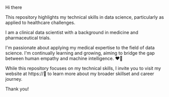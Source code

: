 
<!--
**su2-r/su2-r** is a ✨ _special_ ✨ repository because its `README.md` (this file) appears on your GitHub profile.

Here are some ideas to get you started: -->

Hi there

This repository highlights my technical skills in data science, particularly as applied to healthcare challenges.

I am a clinical data scientist with a background in medicine and pharmaceutical trials. 

I'm passionate about applying my medical expertise to the field of data science. I'm continually learning and growing, aiming to bridge the gap between human empathy and machine intelligence. ❤️🤖

While this repository focuses on my technical skills, I invite you to visit my website at https://📎 to learn more about my broader skillset and career journey. 

Thank you!



